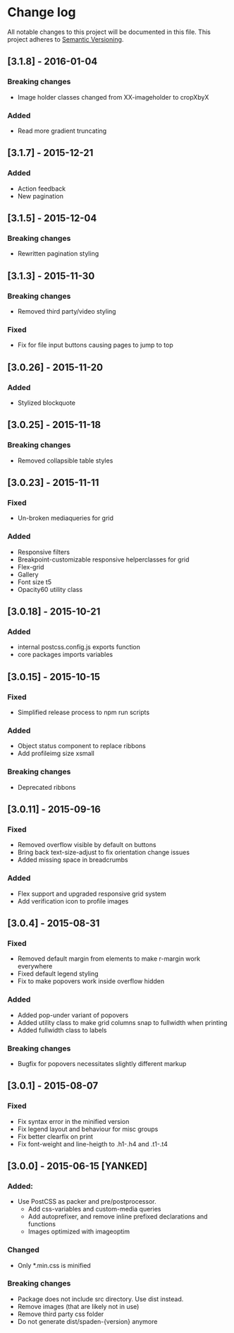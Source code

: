 # Change log
All notable changes to this project will be documented in this file.
This project adheres to [Semantic Versioning](http://semver.org/).

## [3.1.8] - 2016-01-04

### Breaking changes

* Image holder classes changed from XX-imageholder to cropXbyX

### Added

* Read more gradient truncating

## [3.1.7] - 2015-12-21

### Added

* Action feedback
* New pagination

## [3.1.5] - 2015-12-04

### Breaking changes

* Rewritten pagination styling

## [3.1.3] - 2015-11-30

### Breaking changes

* Removed third party/video styling

### Fixed

* Fix for file input buttons causing pages to jump to top

## [3.0.26] - 2015-11-20

### Added

* Stylized blockquote

## [3.0.25] - 2015-11-18

### Breaking changes

* Removed collapsible table styles

## [3.0.23] - 2015-11-11

### Fixed

* Un-broken mediaqueries for grid 

### Added

* Responsive filters
* Breakpoint-customizable responsive helperclasses for grid
* Flex-grid 
* Gallery
* Font size t5
* Opacity60 utility class

## [3.0.18] - 2015-10-21

### Added

* internal postcss.config.js exports function
* core packages imports variables

## [3.0.15] - 2015-10-15

### Fixed

* Simplified release process to npm run scripts

### Added

* Object status component to replace ribbons
* Add profileimg size xsmall

### Breaking changes

* Deprecated ribbons

## [3.0.11] - 2015-09-16

### Fixed

* Removed overflow visible by default on buttons
* Bring back text-size-adjust to fix orientation change issues
* Added missing space in breadcrumbs

### Added

* Flex support and upgraded responsive grid system
* Add verification icon to profile images

## [3.0.4] - 2015-08-31

### Fixed

* Removed default margin from elements to make r-margin work everywhere
* Fixed default legend styling
* Fix to make popovers work inside overflow hidden

### Added

* Added pop-under variant of popovers
* Added utility class to make grid columns snap to fullwidth when printing
* Added fullwidth class to labels

### Breaking changes

* Bugfix for popovers necessitates slightly different markup

## [3.0.1] - 2015-08-07

### Fixed

* Fix syntax error in the minified version
* Fix legend layout and behaviour for misc groups
* Fix better clearfix on print
* Fix font-weight and line-heigth to .h1-.h4 and .t1-.t4

## [3.0.0] - 2015-06-15 [YANKED]

### Added:

* Use PostCSS as packer and pre/postprocessor.
    * Add css-variables and custom-media queries
    * Add autoprefixer, and remove inline prefixed declarations and functions
    * Images optimized with imageoptim

### Changed

* Only *.min.css is minified

### Breaking changes

* Package does not include src directory. Use dist instead.
* Remove images (that are likely not in use)
* Remove third party css folder
* Do not generate dist/spaden-{version} anymore
